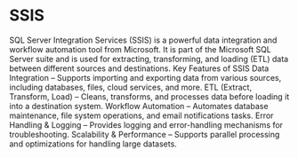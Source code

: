 # SSIS
SQL Server Integration Services (SSIS) is a powerful data integration and workflow automation tool from Microsoft. It is part of the Microsoft SQL Server suite and is used for extracting, transforming, and loading (ETL) data between different sources and destinations.
Key Features of SSIS
Data Integration – Supports importing and exporting data from various sources, including databases, files, cloud services, and more.
ETL (Extract, Transform, Load) – Cleans, transforms, and processes data before loading it into a destination system.
Workflow Automation – Automates database maintenance, file system operations, and email notifications tasks.
Error Handling & Logging – Provides logging and error-handling mechanisms for troubleshooting.
Scalability & Performance – Supports parallel processing and optimizations for handling large datasets.
